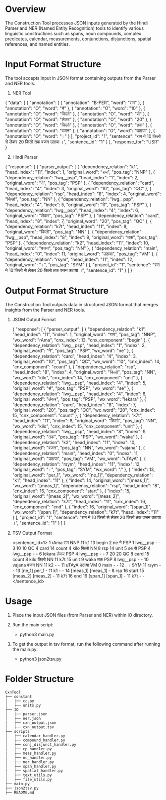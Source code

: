 # Overview

The Construction Tool processes JSON inputs generated by the Hindi Parser and NER (Named Entity Recognition) tools to identify various linguistic constructions such as spans, noun compounds, complex predicates, calendar, measurements, conjunctions, disjunctions, spatial references, and named entities.

# Input Format Structure

The tool accepts input in JSON format containing outputs from the Parser and NER tools.

1. NER Tool

{
    "data": [
        {
            "annotation": [
                {
                    "annotation": "B-PER",
                    "word": "राम"
                },
                {
                    "annotation": "O",
                    "word": "ने"
                },
                {
                    "annotation": "O",
                    "word": "10"
                },
                {
                    "annotation": "O",
                    "word": "किलो"
                },
                {
                    "annotation": "O",
                    "word": "से"
                },
                {
                    "annotation": "O",
                    "word": "लेकर"
                },
                {
                    "annotation": "O",
                    "word": "20"
                },
                {
                    "annotation": "O",
                    "word": "किलो"
                },
                {
                    "annotation": "O",
                    "word": "तक"
                },
                {
                    "annotation": "O",
                    "word": "वजन"
                },
                {
                    "annotation": "O",
                    "word": "उठाया"
                },
                {
                    "annotation": "O",
                    "word": "।"
                }
            ],
            "project_id": "1",
            "sentence": "राम ने 10 किलो से लेकर 20 किलो तक वजन उठाया ।",
            "sentence_id": "1"
        }
    ],
    "response_for": "USR"
}

2. Hindi Parser

{
    "response": [
        {
            "parser_output": [
                {
                    "dependency_relation": "k1",
                    "head_index": "11",
                    "index": 1,
                    "original_word": "राम",
                    "pos_tag": "NNP"
                },
                {
                    "dependency_relation": "lwg__psp",
                    "head_index": "1",
                    "index": 2,
                    "original_word": "ने",
                    "pos_tag": "PSP"
                },
                {
                    "dependency_relation": "card",
                    "head_index": "4",
                    "index": 3,
                    "original_word": "10",
                    "pos_tag": "QC"
                },
                {
                    "dependency_relation": "rsp",
                    "head_index": "8",
                    "index": 4,
                    "original_word": "किलो",
                    "pos_tag": "NN"
                },
                {
                    "dependency_relation": "lwg__psp",
                    "head_index": "4",
                    "index": 5,
                    "original_word": "से",
                    "pos_tag": "PSP"
                },
                {
                    "dependency_relation": "lwg__psp",
                    "head_index": "4",
                    "index": 6,
                    "original_word": "लेकर",
                    "pos_tag": "PSP"
                },
                {
                    "dependency_relation": "card",
                    "head_index": "8",
                    "index": 7,
                    "original_word": "20",
                    "pos_tag": "QC"
                },
                {
                    "dependency_relation": "k7t",
                    "head_index": "11",
                    "index": 8,
                    "original_word": "किलो",
                    "pos_tag": "NN"
                },
                {
                    "dependency_relation": "lwg__psp",
                    "head_index": "8",
                    "index": 9,
                    "original_word": "तक",
                    "pos_tag": "PSP"
                },
                {
                    "dependency_relation": "k2",
                    "head_index": "11",
                    "index": 10,
                    "original_word": "वजन",
                    "pos_tag": "NN"
                },
                {
                    "dependency_relation": "main",
                    "head_index": "0",
                    "index": 11,
                    "original_word": "उठाया",
                    "pos_tag": "VM"
                },
                {
                    "dependency_relation": "rsym",
                    "head_index": "11",
                    "index": 12,
                    "original_word": "।",
                    "pos_tag": "SYM"
                }
            ],
            "project_id": "1",
            "sentence": "राम ने 10 किलो से लेकर 20 किलो तक वजन उठाया ।",
            "sentence_id": "1"
        }
    ]
}

# Output Format Structure

The Construction Tool outputs data in structured JSON format that merges insights from the Parser and NER tools.

1. JSOM Output Format

    {
    "response": [
        {
            "parser_output": [
                {
                    "dependency_relation": "k1",
                    "head_index": "11",
                    "index": 1,
                    "original_word": "राम",
                    "pos_tag": "NNP",
                    "wx_word": "rAma",
                    "cnx_index": 13,
                    "cnx_component": "begin"
                },
                {
                    "dependency_relation": "lwg__psp",
                    "head_index": "1",
                    "index": 2,
                    "original_word": "ने",
                    "pos_tag": "PSP",
                    "wx_word": "ne"
                },
                {
                    "dependency_relation": "card",
                    "head_index": "4",
                    "index": 3,
                    "original_word": "10",
                    "pos_tag": "QC",
                    "wx_word": "10",
                    "cnx_index": 14,
                    "cnx_component": "count"
                },
                {
                    "dependency_relation": "rsp",
                    "head_index": "8",
                    "index": 4,
                    "original_word": "किलो",
                    "pos_tag": "NN",
                    "wx_word": "kilo",
                    "cnx_index": 14,
                    "cnx_component": "unit"
                },
                {
                    "dependency_relation": "lwg__psp",
                    "head_index": "4",
                    "index": 5,
                    "original_word": "से",
                    "pos_tag": "PSP",
                    "wx_word": "se"
                },
                {
                    "dependency_relation": "lwg__psp",
                    "head_index": "4",
                    "index": 6,
                    "original_word": "लेकर",
                    "pos_tag": "PSP",
                    "wx_word": "lekara"
                },
                {
                    "dependency_relation": "card",
                    "head_index": "8",
                    "index": 7,
                    "original_word": "20",
                    "pos_tag": "QC",
                    "wx_word": "20",
                    "cnx_index": 15,
                    "cnx_component": "count"
                },
                {
                    "dependency_relation": "k7t",
                    "head_index": "11",
                    "index": 8,
                    "original_word": "किलो",
                    "pos_tag": "NN",
                    "wx_word": "kilo",
                    "cnx_index": 15,
                    "cnx_component": "unit"
                },
                {
                    "dependency_relation": "lwg__psp",
                    "head_index": "8",
                    "index": 9,
                    "original_word": "तक",
                    "pos_tag": "PSP",
                    "wx_word": "waka"
                },
                {
                    "dependency_relation": "k2",
                    "head_index": "11",
                    "index": 10,
                    "original_word": "वजन",
                    "pos_tag": "NN",
                    "wx_word": "vajana"
                },
                {
                    "dependency_relation": "main",
                    "head_index": "0",
                    "index": 11,
                    "original_word": "उठाया",
                    "pos_tag": "VM",
                    "wx_word": "uTAyA"
                },
                {
                    "dependency_relation": "rsym",
                    "head_index": "11",
                    "index": 12,
                    "original_word": "।",
                    "pos_tag": "SYM",
                    "wx_word": "."
                },
                {
                    "index": 13,
                    "original_word": "per_1",
                    "wx_word": "[ne_1]",
                    "dependency_relation": "k1",
                    "head_index": "11"
                },
                {
                    "index": 14,
                    "original_word": "[meas_1]",
                    "wx_word": "[meas_1]",
                    "dependency_relation": "rsp",
                    "head_index": "8",
                    "cnx_index": 16,
                    "cnx_component": "start"
                },
                {
                    "index": 15,
                    "original_word": "[meas_2]",
                    "wx_word": "[meas_2]",
                    "dependency_relation": "k7t",
                    "head_index": "11",
                    "cnx_index": 16,
                    "cnx_component": "end"
                },
                {
                    "index": 16,
                    "original_word": "[span_1]",
                    "wx_word": "[span_1]",
                    "dependency_relation": "k7t",
                    "head_index": "11"
                }
            ],
            "project_id": "1",
            "sentence": "राम ने 10 किलो से लेकर 20 किलो तक वजन उठाया ।",
            "sentence_id": "1"
        }
    ]
}

2. TSV Output Format

    <sentence_id=1>
    1	rAma	राम	NNP	11	k1	13	begin
    2	ne	ने	PSP	1	lwg__psp	-	-
    3	10	10	QC	4	card	14	count
    4	kilo	किलो	NN	8	rsp	14	unit
    5	se	से	PSP	4	lwg__psp	-	-
    6	lekara	लेकर	PSP	4	lwg__psp	-	-
    7	20	20	QC	8	card	15	count
    8	kilo	किलो	NN	11	k7t	15	unit
    9	waka	तक	PSP	8	lwg__psp	-	-
    10	vajana	वजन	NN	11	k2	-	-
    11	uTAyA	उठाया	VM	0	main	-	-
    12	.	।	SYM	11	rsym	-	-
    13	[ne_1]	per_1	-	11	k1	-	-
    14	[meas_1]	[meas_1]	-	8	rsp	16	start
    15	[meas_2]	[meas_2]	-	11	k7t	16	end
    16	[span_1]	[span_1]	-	11	k7t	-	-
    </sentence_id>


# Usage

1. Place the input JSON files (from Parser and NER) within IO directory.

2. Run the main script:
    - python3 main.py 

3. To get the output in tsv format, run the following command after running the main.py:
    - python3 json2tsv.py

# Folder Structure

    CxnTool
    ├── constant
    │   ├── cc.py
    │   ├── units.py
    ├── IO
    │   ├── parser.json
    │   ├── ner.json
    |   ├── cxn_output.json
    │   ├── cxn_output.tsv
    ├── scripts
    │   ├── calendar_handler.py
    │   ├── compound_handler.py
    │   ├── conj_disjunct_handler.py
    │   ├── cp_handler.py
    |   ├── meas_handler.py
    │   ├── nc_handler.py
    │   ├── ner_handler.py
    │   ├── span_handler.py
    |   ├── spatial_handler.py
    │   ├── text_utils.py
    │   ├── file_utils.py
    ├── main.py
    ├── json2tsv.py
    ├── README.md
